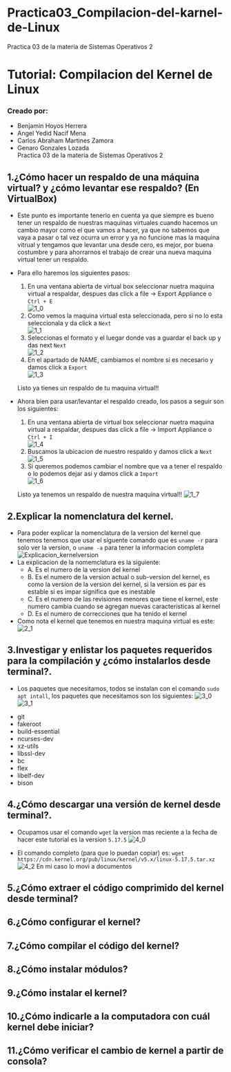 # Practica03_Compilacion-del-karnel-de-Linux
Practica 03 de la materia de Sistemas Operativos 2
# Tutorial:  Compilacion del Kernel de Linux
### Creado por:
* Benjamin Hoyos Herrera 
* Angel Yedid Nacif Mena
* Carlos Abraham Martines Zamora
* Genaro Gonzales Lozada  
Practica 03 de la materia de Sistemas Operativos 2  


## 1.¿Cómo hacer un respaldo de una máquina virtual? y ¿cómo levantar ese respaldo? (En VirtualBox)    
* Este punto es importante tenerlo en cuenta ya que siempre es bueno tener un respaldo de nuestras maquinas virtuales cuando hacemos un cambio mayor como el que vamos a hacer, ya que no sabemos que vaya a pasar o tal vez ocurra un error y ya no funcione mas la maquina vitrual y tengamos que levantar una desde cero, es mejor, por buena costumbre y para ahorrarnos el trabajo de crear una nueva maquina virtual tener un respaldo.
* Para ello haremos los siguientes pasos:

    1. En una ventana abierta de virtual box seleccionar nuetra maquina virtual a respaldar, despues das click a file -> Export Appliance o ```Ctrl + E```      
    ![1_0](https://github.com/Benqui/Practica03_Compilacion-del-kernel-de-Linux/blob/main/Images/1_0.png)    
    2. Como vemos la maquina virtual esta seleccionada, pero si no lo esta seleccionala y da click a ```Next```    
    ![1_1](https://github.com/Benqui/Practica03_Compilacion-del-kernel-de-Linux/blob/main/Images/1_1.png)    
    3. Seleccionas el formato y el luegar donde vas a guardar el back up y das next ```Next```    
    ![1_2](https://github.com/Benqui/Practica03_Compilacion-del-kernel-de-Linux/blob/main/Images/1_2.png)    
    4. En el apartado de NAME, cambiamos el nombre si es necesario y damos click a ```Export```    
    ![1_3](https://github.com/Benqui/Practica03_Compilacion-del-kernel-de-Linux/blob/main/Images/1_3.png)    

    Listo ya tienes un respaldo de tu maquina virtual!!

* Ahora bien para usar/levantar el respaldo creado, los pasos a seguir son los siguientes:
    1. En una ventana abierta de virtual box seleccionar nuetra maquina virtual a respaldar, despues das click a file -> Import Appliance o ```Ctrl + I```      
    ![1_4](https://github.com/Benqui/Practica03_Compilacion-del-kernel-de-Linux/blob/main/Images/1_4.png)    
    2. Buscamos la ubicacion de nuestro respaldo y damos click a ```Next```    
    ![1_5](https://github.com/Benqui/Practica03_Compilacion-del-kernel-de-Linux/blob/main/Images/1_5.png)    
    3. Si queremos podemos cambiar el nombre que va a tener el respaldo o lo podemos dejar asi y damos click a ```Import```    
    ![1_6](https://github.com/Benqui/Practica03_Compilacion-del-kernel-de-Linux/blob/main/Images/1_6.png)    

    Listo ya tenemos un respaldo de nuestra maquina virtual!!
    ![1_7](https://github.com/Benqui/Practica03_Compilacion-del-kernel-de-Linux/blob/main/Images/1_7.png)


## 2.Explicar la nomenclatura del kernel.
* Para poder explicar la nomenclatura de la version del kernel que tenemos tenemos que usar el siguente comando que es   ```uname -r``` para solo ver la version, o ```uname -a``` para tener la informacion completa    
![Explicacion_kernelversion](https://github.com/Benqui/Practica03_Compilacion-del-kernel-de-Linux/blob/main/Images/2_0.png)
* La explicacion de la nomemclatura es la siguiente:
    - A. Es el numero de la version del kernel 
    - B. Es el numero de la version actual o sub-version del kernel, es como la version de la version del kernel, si la version es par es estable si es impar significa que es inestable
    - C. Es el numero de las revisiones menores que tiene el kernel, este numero cambia cuando se agregan nuevas caracteristicas al kernel
    - D. Es el numero de correcciones que ha tenido el kernel   
* Como nota el kernel que tenemos en nuestra maquina virtual es este:     
![2_1](https://github.com/Benqui/Practica03_Compilacion-del-kernel-de-Linux/blob/main/Images/2_1.png)


## 3.Investigar y enlistar los paquetes requeridos para la compilación y ¿cómo instalarlos desde terminal?.

* Los paquetes que necesitamos, todos se instalan con el comando ```sudo apt intall```, los paquetes que necesitamos son los siguientes:
![3_0](https://github.com/Benqui/Practica03_Compilacion-del-kernel-de-Linux/blob/main/Images/3_0.png)
![3_1](https://github.com/Benqui/Practica03_Compilacion-del-kernel-de-Linux/blob/main/Images/3_1.png)

- git
- fakeroot
- build-essential	
- ncurses-dev	
- xz-utils	
- libssl-dev	
- bc
- flex
- libelf-dev	
- bison

## 4.¿Cómo descargar una versión de kernel desde terminal?.
* Ocupamos usar el comando ```wget``` la version mas reciente a la fecha de hacer este tutorial es la version ```5.17.5```
![4_0](https://github.com/Benqui/Practica03_Compilacion-del-kernel-de-Linux/blob/main/Images/4_0.png)

* El comando completo (para que lo puedan copiar) es:
```wget https://cdn.kernel.org/pub/linux/kernel/v5.x/linux-5.17.5.tar.xz```    
![4_2](https://github.com/Benqui/Practica03_Compilacion-del-kernel-de-Linux/blob/main/Images/4_2.png)
En mi caso lo movi a documentos

## 5.¿Cómo extraer el código comprimido del kernel desde terminal?

## 6.¿Cómo configurar el kernel?

## 7.¿Cómo compilar el código del kernel?

## 8.¿Cómo instalar módulos?

## 9.¿Cómo instalar el kernel?

## 10.¿Cómo indicarle a la computadora con cuál kernel debe iniciar?

## 11.¿Cómo verificar el cambio de kernel a partir de consola?

